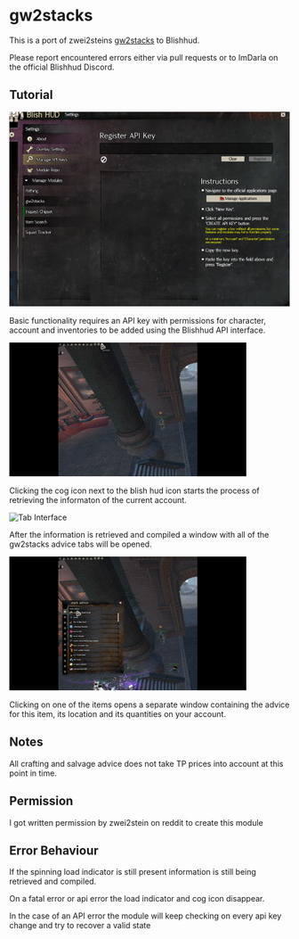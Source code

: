 # gw2stacks
This is a port of zwei2steins [gw2stacks](https://github.com/zwei2stein/gw2stacks) to Blishhud.

Please report encountered errors either via pull requests or to ImDarla on the official Blishhud Discord.

## Tutorial
![Key interface](Docs/KeyInterface.png)

Basic functionality requires an API key with permissions for character, account and inventories to be added using the Blishhud API interface.

![Loading Interface](Docs/waitingForApi.gif)

Clicking the cog icon next to the blish hud icon starts the process of retrieving the informaton of the current account.

![Tab Interface](Docs/diverseTabs.gif)

After the information is retrieved and compiled a window with all of the gw2stacks advice tabs will be opened.

![lDetail Interface](Docs/detailsView.gif)

Clicking on one of the items opens a separate window containing the advice for this item, its location and its quantities on your account.

## Notes
All crafting and salvage advice does not take TP prices into account at this point in time.


## Permission
I got written permission by zwei2stein on reddit to create this module

## Error Behaviour
If the spinning load indicator is still present information is still being retrieved and compiled.

On a fatal error or api error the load indicator and cog icon disappear.

In the case of an API error the module will keep checking on every api key change and try to recover a valid state
